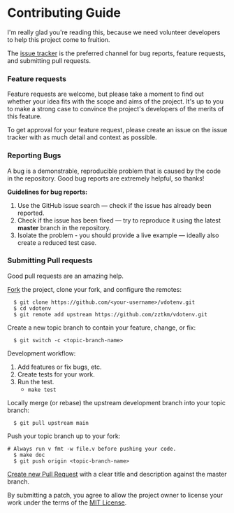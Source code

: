# Contributing Guide

I'm really glad you're reading this, because we need volunteer developers to help this project come to fruition.


The [issue tracker](https://github.com/zztkm/vdotenv/issues) is the preferred channel for bug reports, feature requests, and submitting pull requests.

### Feature requests

Feature requests are welcome, but please take a moment to find out whether your idea fits with the scope and aims of the project. It's up to you to make a strong case to convince the project's developers of the merits of this feature.

To get approval for your feature request, please create an issue on the issue tracker with as much detail and context as possible.

### Reporting Bugs
A bug is a demonstrable, reproducible problem that is caused by the code in the repository. Good bug reports are extremely helpful, so thanks!

**Guidelines for bug reports:**

1. Use the GitHub issue search — check if the issue has already been reported.
2. Check if the issue has been fixed — try to reproduce it using the latest **master** branch in the repository.
3. Isolate the problem - you should provide a live example — ideally also create a reduced test case.

### Submitting Pull requests

Good pull requests are an amazing help.

[Fork](https://help.github.com/en/github/getting-started-with-github/fork-a-repo) the project, clone your fork, and configure the remotes:

```console
  $ git clone https://github.com/<your-username>/vdotenv.git
  $ cd vdotenv
  $ git remote add upstream https://github.com/zztkm/vdotenv.git
```

Create a new topic branch to contain your feature, change, or fix:
```console
  $ git switch -c <topic-branch-name>
```

Development workflow:
1. Add features or fix bugs, etc.
2. Create tests for your work.
3. Run the test.
	- `make test`

Locally merge (or rebase) the upstream development branch into your topic branch:

```console
  $ git pull upstream main
```

Push your topic branch up to your fork:
```console
# Always run v fmt -w file.v before pushing your code.
  $ make doc
  $ git push origin <topic-branch-name>
```

[Create new Pull Request](https://help.github.com/en/github/collaborating-with-issues-and-pull-requests/creating-a-pull-request) with a clear title and description against the master branch.

By submitting a patch, you agree to allow the project owner to license your work under the terms of the [MIT License](../LICENSE.txt).

